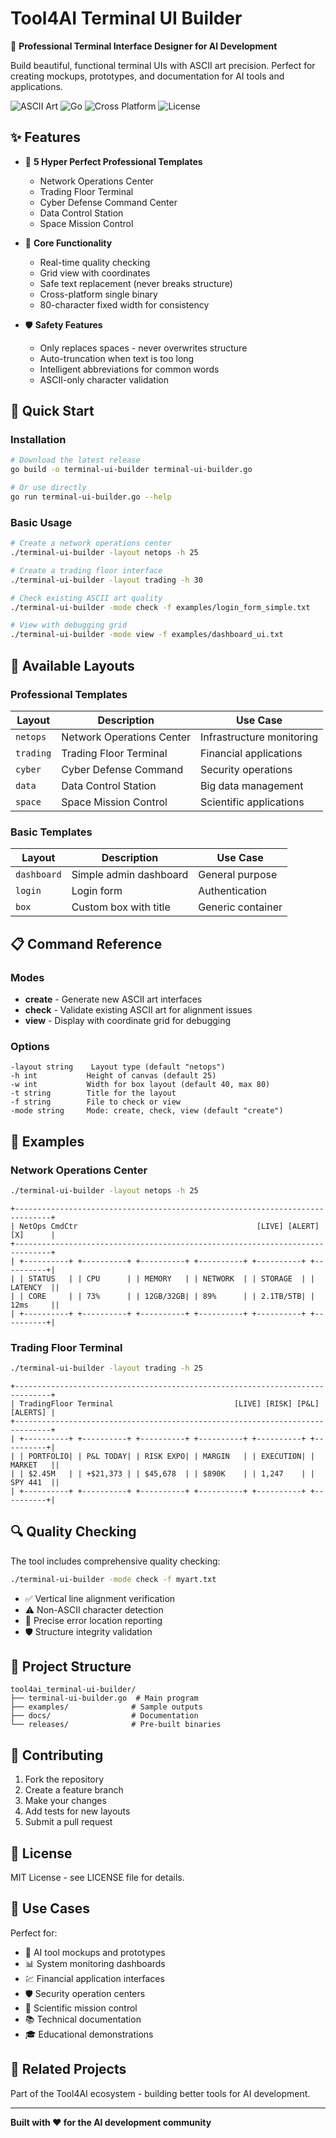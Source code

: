 # Tool4AI Terminal UI Builder

🎨 **Professional Terminal Interface Designer for AI Development**

Build beautiful, functional terminal UIs with ASCII art precision. Perfect for creating mockups, prototypes, and documentation for AI tools and applications.

![ASCII Art](https://img.shields.io/badge/ASCII-Art-brightgreen)
![Go](https://img.shields.io/badge/Go-1.19+-blue)
![Cross Platform](https://img.shields.io/badge/Platform-Cross--Platform-orange)
![License](https://img.shields.io/badge/License-MIT-green)

## ✨ Features

- 🚀 **5 Hyper Perfect Professional Templates**
  - Network Operations Center
  - Trading Floor Terminal
  - Cyber Defense Command Center
  - Data Control Station
  - Space Mission Control

- 🔧 **Core Functionality**
  - Real-time quality checking
  - Grid view with coordinates
  - Safe text replacement (never breaks structure)
  - Cross-platform single binary
  - 80-character fixed width for consistency

- 🛡️ **Safety Features**
  - Only replaces spaces - never overwrites structure
  - Auto-truncation when text is too long
  - Intelligent abbreviations for common words
  - ASCII-only character validation

## 🚀 Quick Start

### Installation

```bash
# Download the latest release
go build -o terminal-ui-builder terminal-ui-builder.go

# Or use directly
go run terminal-ui-builder.go --help
```

### Basic Usage

```bash
# Create a network operations center
./terminal-ui-builder -layout netops -h 25

# Create a trading floor interface
./terminal-ui-builder -layout trading -h 30

# Check existing ASCII art quality
./terminal-ui-builder -mode check -f examples/login_form_simple.txt

# View with debugging grid
./terminal-ui-builder -mode view -f examples/dashboard_ui.txt
```

## 🎯 Available Layouts

### Professional Templates

| Layout | Description | Use Case |
|--------|-------------|----------|
| `netops` | Network Operations Center | Infrastructure monitoring |
| `trading` | Trading Floor Terminal | Financial applications |
| `cyber` | Cyber Defense Command | Security operations |
| `data` | Data Control Station | Big data management |
| `space` | Space Mission Control | Scientific applications |

### Basic Templates

| Layout | Description | Use Case |
|--------|-------------|----------|
| `dashboard` | Simple admin dashboard | General purpose |
| `login` | Login form | Authentication |
| `box` | Custom box with title | Generic container |

## 📋 Command Reference

### Modes

- **create** - Generate new ASCII art interfaces
- **check** - Validate existing ASCII art for alignment issues
- **view** - Display with coordinate grid for debugging

### Options

```
-layout string    Layout type (default "netops")
-h int           Height of canvas (default 25)
-w int           Width for box layout (default 40, max 80)
-t string        Title for the layout
-f string        File to check or view
-mode string     Mode: create, check, view (default "create")
```

## 🌟 Examples

### Network Operations Center

```bash
./terminal-ui-builder -layout netops -h 25
```

```
+------------------------------------------------------------------------------+
| NetOps CmdCtr                                        [LIVE] [ALERT] [X]      |
+------------------------------------------------------------------------------+
| +----------+ +----------+ +----------+ +----------+ +----------+ +----------+|
| | STATUS   | | CPU      | | MEMORY   | | NETWORK  | | STORAGE  | | LATENCY  ||
| | CORE     | | 73%      | | 12GB/32GB| | 89%      | | 2.1TB/5TB| | 12ms     ||
| +----------+ +----------+ +----------+ +----------+ +----------+ +----------+|
```

### Trading Floor Terminal

```bash
./terminal-ui-builder -layout trading -h 25
```

```
+------------------------------------------------------------------------------+
| TradingFloor Terminal                           [LIVE] [RISK] [P&L] [ALERTS] |
+------------------------------------------------------------------------------+
| +----------+ +----------+ +----------+ +----------+ +----------+ +----------+|
| | PORTFOLIO| | P&L TODAY| | RISK EXPO| | MARGIN   | | EXECUTION| | MARKET   ||
| | $2.45M   | | +$21,373 | | $45,678  | | $890K    | | 1,247    | | SPY 441  ||
| +----------+ +----------+ +----------+ +----------+ +----------+ +----------+|
```

## 🔍 Quality Checking

The tool includes comprehensive quality checking:

```bash
./terminal-ui-builder -mode check -f myart.txt
```

- ✅ Vertical line alignment verification
- ⚠️ Non-ASCII character detection
- 📍 Precise error location reporting
- 🛡️ Structure integrity validation

## 📁 Project Structure

```
tool4ai_terminal-ui-builder/
├── terminal-ui-builder.go  # Main program
├── examples/              # Sample outputs
├── docs/                  # Documentation
└── releases/              # Pre-built binaries
```

## 🤝 Contributing

1. Fork the repository
2. Create a feature branch
3. Make your changes
4. Add tests for new layouts
5. Submit a pull request

## 📜 License

MIT License - see LICENSE file for details.

## 🎯 Use Cases

Perfect for:
- 🤖 AI tool mockups and prototypes
- 📊 System monitoring dashboards
- 💹 Financial application interfaces
- 🛡️ Security operation centers
- 🚀 Scientific mission control
- 📚 Technical documentation
- 🎓 Educational demonstrations

## 🔗 Related Projects

Part of the Tool4AI ecosystem - building better tools for AI development.

---

**Built with ❤️ for the AI development community**